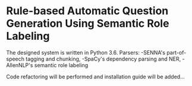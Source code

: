 Rule-based Automatic Question Generation Using Semantic Role Labeling
=============


The designed system is written in Python 3.6.
Parsers:
-SENNA's part-of-speech tagging and chunking,
-SpaCy's dependency parsing and NER,
-AllenNLP's semantic role labeling


Code refactoring will be performed and installation guide will be added...